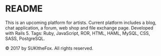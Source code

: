 # README

This is an upcoming platform for artists. Current platform includes a blog, chat application, a forum, web shop and file exchange page.
Developed with Rails 5. Tags: Ruby, JavaScript, ROR, HTML, HAML, MySQL, CSS, SASS, PostgreSQL.


&copy; 2017 by SUKItheFox. All rights reserved. 
